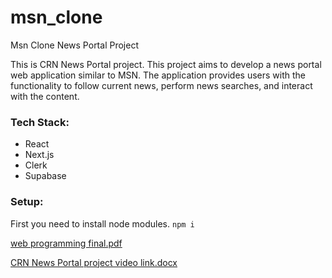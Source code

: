 # msn_clone
Msn Clone News Portal Project

This is CRN News Portal project. This project aims to develop a news portal web application similar to MSN. The application provides users with the functionality to follow current news, perform news searches, and interact with the content.

### Tech Stack:
- React
- Next.js
- Clerk
- Supabase

### Setup:
First you need to install node modules.
```npm i```


[web programming final.pdf](https://github.com/user-attachments/files/15778172/web.programming.final.pdf)


[CRN News Portal project video link.docx](https://github.com/user-attachments/files/15778403/CRN.News.Portal.project.video.link.docx)
